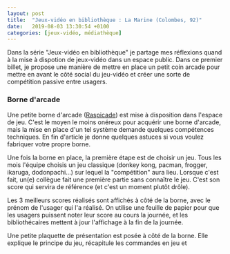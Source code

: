 ```yaml
---
layout: post
title:  "Jeux-vidéo en bibliothèque : La Marine (Colombes, 92)"
date:   2019-08-03 13:30:54 +0100
categories: [jeux-vidéo, médiathèque]
---
```


Dans la série "Jeux-vidéo en bibliothèque" je partage mes réflexions quand à la mise à dispotion de jeux-vidéo dans un espace public. Dans ce premier billet, je propose une manière de mettre en place un petit coin arcade pour mettre en avant le côté social du jeu-vidéo et créer une sorte de compétition passive entre usagers.

### Borne d'arcade

Une petite borne d'arcade ([Raspicade](https://www.framboise314.fr/raspicade-les-jeux-darcade-sur-votre-raspberry-pi/)) est mise à disposition dans l'espace de jeu. C'est le moyen le moins onéreux pour acquérir une borne d'arcade, mais la mise en place d'un tel système demande quelques compétences techniques. En fin d'article je donne quelques astuces si vous voulez fabriquer votre propre borne.

Une fois la borne en place, la première étape est de choisir un jeu. Tous les mois l'équipe choisis un jeu classique (donkey kong, pacman, frogger, ikaruga, dodonpachi...) sur lequel la "compétition" aura lieu. Lorsque c'est fait, un(e) collègue fait une première partie sans connaître le jeu. C'est son score qui servira de référence (et c'est un moment plutôt drôle).

Les 3 meilleurs scores réalisés sont affichés à côté de la borne, avec le prénom de l'usager qui l'a réalisé. On utilise une feuille de papier pour que les usagers puissent noter leur score au cours la journée, et les bibliothécaires mettent à jour l'affichage à la fin de la journée.

Une petite plaquette de présentation est posée à côté de la borne. Elle explique le principe du jeu, récapitule les commandes en jeu et 





